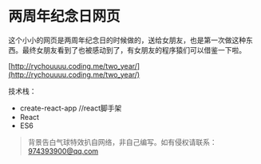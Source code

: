 # 两周年纪念日网页

这个小小的网页是两周年纪念日的时候做的，送给女朋友，也是第一次做这种东西。最终女朋友看到了也被感动到了，有女朋友的程序猿们可以借鉴一下啦。

[http://rychouuuu.coding.me/two_year/](http://rychouuuu.coding.me/two_year/)

技术栈：

- create-react-app //react脚手架
- React
- ES6

> 背景告白气球特效扒自网络，非自己编写。如有侵权请联系：974393900@qq.com
